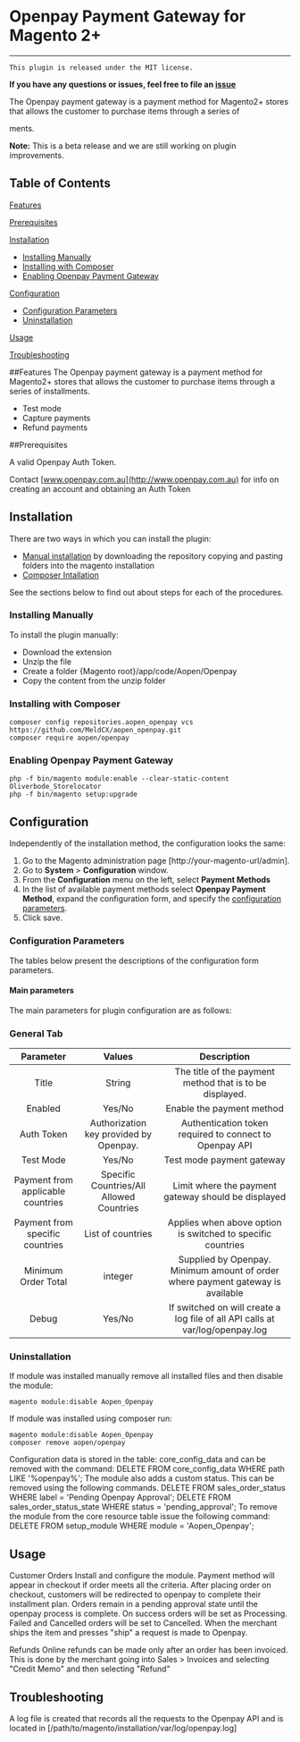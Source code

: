 # Openpay Payment Gateway for Magento 2+
-------
``This plugin is released under the MIT license.``

**If you have any questions or issues, feel free to file an [issue](https://github.com/MeldCX/aopen_openpay/issues)**

The Openpay payment gateway is a payment method for Magento2+ stores that allows the customer to purchase items through a series of 

ments.

**Note:** This is a beta release and we are still working on plugin improvements.

## Table of Contents

[Features](#features) <br />

[Prerequisites][1]

[Installation][2]
* [Installing Manually][2.1]
* [Installing with Composer][2.2]
* [Enabling Openpay Payment Gateway][2.3]

[Configuration][3]
* [Configuration Parameters][3.1]
* [Uninstallation][3.2]

[Usage][4]

[Troubleshooting][5]


##Features
The Openpay payment gateway is a payment method for Magento2+ stores that allows the customer to purchase items through a series of installments.

* Test mode
* Capture payments
* Refund payments

##Prerequisites

A valid Openpay Auth Token. 

Contact [www.openpay.com.au](http://www.openpay.com.au) for info on creating an account and obtaining an Auth Token

## Installation

There are two ways in which you can install the plugin:

* [Manual installation][2.1] by downloading the repository copying and pasting folders into the magento installation
* [Composer Intallation][2.2]

See the sections below to find out about steps for each of the procedures.

### Installing Manually

To install the plugin manually:

* Download the extension
* Unzip the file
* Create a folder {Magento root}/app/code/Aopen/Openpay
* Copy the content from the unzip folder

### Installing with Composer 

```
composer config repositories.aopen_openpay vcs https://github.com/MeldCX/aopen_openpay.git
composer require aopen/openpay
```

### Enabling Openpay Payment Gateway

```
php -f bin/magento module:enable --clear-static-content Oliverbode_Storelocator
php -f bin/magento setup:upgrade
```
  
## Configuration

Independently of the installation method, the configuration looks the same:

1. Go to the Magento administration page [http://your-magento-url/admin].
2. Go to **System** > **Configuration** window. 
3. From the **Configuration** menu on the left, select  **Payment Methods**
4. In the list of available payment methods select **Openpay Payment Method**,  expand the configuration form, and specify the [configuration parameters][3.1].
5. Click save.

### Configuration Parameters

The tables below present the descriptions of the configuration form parameters.

#### Main parameters

The main parameters for plugin configuration are as follows:

### General Tab

| Parameter | Values | Description | 
|:---------:|:------:|:-----------:|
|Title|String|The title of the payment method that is to be displayed.|
|Enabled|Yes/No|Enable the payment method|
|Auth Token|Authorization key provided by Openpay.|Authentication token required to connect to Openpay API|
|Test Mode|Yes/No|Test mode payment gateway|
|Payment from applicable countries|Specific Countries/All Allowed Countries|Limit where the payment gateway should be displayed|
|Payment from specific countries|List of countries|Applies when above option is switched to specific countries|
|Minimum Order Total|integer|Supplied by Openpay. Minimum amount of order where payment gateway is available|
|Debug|Yes/No|If switched on will create a log file of all API calls at var/log/openpay.log|


### Uninstallation
If module was installed manually remove all installed files and then disable the module:
```
magento module:disable Aopen_Openpay
```
If module was installed using composer run:
```
magento module:disable Aopen_Openpay
composer remove aopen/openpay
```

Configuration data is stored in the table: core_config_data and can be removed with the command: DELETE FROM core_config_data WHERE path LIKE '%openpay%'; The module also adds a custom status. This can be removed using the following commands. DELETE FROM sales_order_status WHERE label = 'Pending Openpay Approval'; DELETE FROM sales_order_status_state WHERE status = 'pending_approval';
To remove the module from the core resource table issue the following command: DELETE FROM setup_module WHERE module = 'Aopen_Openpay';

## Usage
Customer Orders
Install and configure the module. Payment method will appear in checkout if order meets all the criteria. After placing order on checkout, customers will be redirected to openpay to complete their installment plan. Orders remain in a pending approval state until the openpay process is complete. On success orders will be set as Processing. Failed and Cancelled orders will be set to Cancelled. When the merchant ships the item and presses "ship" a request is made to Openpay.

Refunds
Online refunds can be made only after an order has been invoiced. This is done by the merchant going into Sales > Invoices and selecting "Credit Memo" and then selecting "Refund"

## Troubleshooting

A log file is created that records all the requests to the Openpay API and is located in [/path/to/magento/installation/var/log/openpay.log]

<!--LINKS-->

<!--topic urls:-->
[1]: https://github.com/MeldCX/aopen_openpay#prerequisites
[2]: https://github.com/MeldCX/aopen_openpay#installation
[2.1]: https://github.com/MeldCX/aopen_openpay#installing-manually
[2.2]: https://github.com/MeldCX/aopen_openpay#installing-with-composer
[2.3]: https://github.com/MeldCX/aopen_openpay#enabling-openpay-payment-gateway
[3]: https://github.com/MeldCX/aopen_openpay#configuration
[3.1]: https://github.com/MeldCX/aopen_openpay#configuration-parameters
[3.2]: https://github.com/MeldCX/aopen_openpay#uninstallation
[4]: https://github.com/MeldCX/aopen_openpay#usage
[5]: https://github.com/MeldCX/aopen_openpay#troubleshooting

<!--external links:-->

[ext1]: https://github.com/MeldCX/aopen_openpay
[ext2]: https://github.com/MeldCX/aopen_openpay#configuration-parameters
